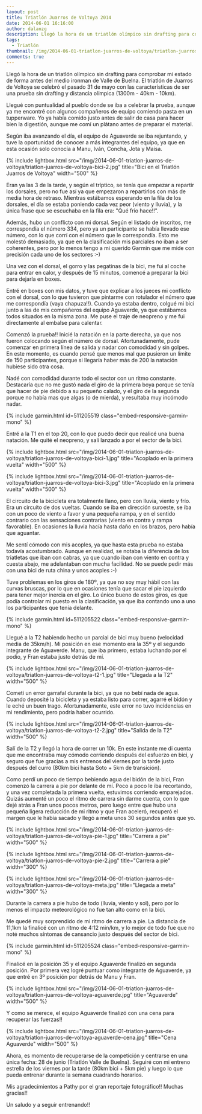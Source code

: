 ```yaml
---
layout: post
title: Triatlón Juarros de Voltoya 2014
date: 2014-06-01 16:16:00
author: dalanzg
description: Llegó la hora de un triatlón olímpico sin drafting para comprobar mi estado de forma antes del medio ironman de Valle de Buelna.
tags:
  - Triatlón
thumbnail: /img/2014-06-01-triatlon-juarros-de-voltoya/triatlon-juarros-de-voltoya-bici-2.jpg
comments: true
---
```


Llegó la hora de un triatlón olímpico sin drafting para comprobar mi estado de forma antes del medio ironman de Valle de Buelna. El triatlón de Juarros de Voltoya se celebró el pasado 31 de mayo con las características de ser una prueba sin drafting y distancia olímpica (1300m - 40km - 10km).

Llegué con puntualidad al pueblo donde se iba a celebrar la prueba, aunque ya me encontré con algunos compañeros de equipo comiendo pasta en un tupperware. Yo ya había comido justo antes de salir de casa para hacer bien la digestión, aunque me comí un plátano antes de preparar el material.

Según iba avanzando el día, el equipo de Aguaverde se iba rejuntando, y tuve la oportunidad de conocer a más integrantes del equipo, ya que en esta ocasión solo conocía a Manu, Iván, Concha, Jota y Maisa.

{% include lightbox.html src="/img/2014-06-01-triatlon-juarros-de-voltoya/triatlon-juarros-de-voltoya-bici-2.jpg" title="Bici en el Triatlón Juarros de Voltoya" width="500" %}

Eran ya las 3 de la tarde, y según el tríptico, se tenía que empezar a repartir los dorsales, pero no fue así ya que empezaron a repartirlos con más de media hora de retraso. Mientras estábamos esperando en la fila de los dorsales, el día se estaba poniendo cada vez peor (viento y lluvia), y la única frase que se escuchaba en la fila era: "Qué frío hace!!".

Además, hubo un conflicto con mi dorsal. Según el listado de inscritos, me correspondía el número 334, pero ya un participante se había llevado ese número, con lo que corrí con el número que le correspondía. Esto me molestó demasiado, ya que en la clasificación mis parciales no iban a ser coherentes, pero por lo menos tengo a mi querido Garmin que me mide con precisión cada uno de los sectores :-)

Una vez con el dorsal, el gorro y las pegatinas de la bici, me fui al coche para entrar en calor, y después de 15 minutos, comencé a preparar la bici para dejarla en boxes.

Entré en boxes con mis datos, y tuve que explicar a los jueces mi conflicto con el dorsal, con lo que tuvieron que pintarme con rotulador el número que me correspondía (vaya chapuza!!). Cuando ya estaba dentro, colgué mi bici junto a las de mis compañeros del equipo Aguaverde, ya que estábamos todos situados en la misma zona. Me puse el traje de neopreno y me fui directamente al embalse para calentar.

Comenzó la prueba!! Inicié la natación en la parte derecha, ya que nos fueron colocando según el número de dorsal. Afortunadamente, pude comenzar en primera línea de salida y nadar con comodidad y sin golpes. En este momento, es cuando pensé que menos mal que pusieron un límite de 150 participantes, porque si llegaría haber más de 200 la natación hubiese sido otra cosa.

Nadé con comodidad durante todo el sector con un ritmo constante. Destacaría que no me gustó nada el giro de la primera boya porque se tenía que hacer de pie debido a su pequeño calado, y el giro de la segunda porque no había mas que algas (o de mierda), y resultaba muy incómodo nadar.

{% include garmin.html id=511205519 class="embed-responsive-garmin-mono" %}

Entré a la T1 en el top 20, con lo que puedo decir que realicé una buena natación. Me quité el neopreno, y salí lanzado a por el sector de la bici.

{% include lightbox.html src="/img/2014-06-01-triatlon-juarros-de-voltoya/triatlon-juarros-de-voltoya-bici-1.jpg" title="Acoplado en la primera vuelta" width="500" %}

{% include lightbox.html src="/img/2014-06-01-triatlon-juarros-de-voltoya/triatlon-juarros-de-voltoya-bici-3.jpg" title="Acoplado en la primera vuelta" width="500" %}

El circuito de la bicicleta era totalmente llano, pero con lluvia, viento y frío. Era un circuito de dos vueltas. Cuando se iba en dirección suroeste, se iba con un poco de viento a favor y una pequeña rampa, y en el sentido contrario con las sensaciones contrarias (viento en contra y rampa favorable). En ocasiones la lluvia hacía hasta daño en los brazos, pero había que aguantar.

Me sentí cómodo con mis acoples, ya que hasta esta prueba no estaba todavía acostumbrado. Aunque en realidad, se notaba la diferencia de los triatletas que iban con cabras, ya que cuando iban con viento en contra y cuesta abajo, me adelantaban con mucha facilidad. No se puede pedir más con una bici de ruta china y unos acoples :-)

Tuve problemas en los giros de 180º, ya que no soy muy hábil con las curvas bruscas, por lo que en ocasiones tenía que sacar el pie izquierdo para tener mejor inercia en el giro. Lo único bueno de estos giros, es que podía controlar mi puesto en la clasificación, ya que iba contando uno a uno los participantes que tenía delante.

{% include garmin.html id=511205522 class="embed-responsive-garmin-mono" %}

Llegué a la T2 habiendo hecho un parcial de bici muy bueno (velocidad media de 35km/h). Mi posición en ese momento era la 35º y el segundo integrante de Aguaverde. Manu, que iba primero, estaba luchando por el podio, y Fran estaba justo detrás de mí.

{% include lightbox.html src="/img/2014-06-01-triatlon-juarros-de-voltoya/triatlon-juarros-de-voltoya-t2-1.jpg" title="Llegada a la T2" width="500" %}

Cometí un error garrafal durante la bici, ya que no bebí nada de agua. Cuando deposité la bicicleta y ya estaba listo para correr, agarré el bidón y le eché un buen trago. Afortunadamente, este error no tuvo incidencias en mi rendimiento, pero podría haber ocurrido.

{% include lightbox.html src="/img/2014-06-01-triatlon-juarros-de-voltoya/triatlon-juarros-de-voltoya-t2-2.jpg" title="Salida de la T2" width="500" %}

Salí de la T2 y llegó la hora de correr un 10k. En este instante me di cuenta que me encontraba muy cómodo corriendo después del esfuerzo en bici, y seguro que fue gracias a mis entrenos del viernes por la tarde justo después del curro (80km bici hasta Soto + 5km de transición).

Como perdí un poco de tiempo bebiendo agua del bidón de la bici, Fran comenzó la carrera a pie por delante de mí. Poco a poco le iba recortando, y una vez completada la primera vuelta, estuvimos corriendo emparejados. Quizás aumenté un poco el ritmo de carrera sin darme cuenta, con lo que dejé atrás a Fran unos pocos metros, pero luego entre que hubo una pequeña ligera reducción de mi ritmo y que Fran aceleró, recuperó el margen que le había sacado y llegó a meta unos 30 segundos antes que yo.

{% include lightbox.html src="/img/2014-06-01-triatlon-juarros-de-voltoya/triatlon-juarros-de-voltoya-pie-1.jpg" title="Carrera a pie" width="500" %}

{% include lightbox.html src="/img/2014-06-01-triatlon-juarros-de-voltoya/triatlon-juarros-de-voltoya-pie-2.jpg" title="Carrera a pie" width="300" %}

{% include lightbox.html src="/img/2014-06-01-triatlon-juarros-de-voltoya/triatlon-juarros-de-voltoya-meta.jpg" title="Llegada a meta" width="300" %}

Durante la carrera a pie hubo de todo (lluvia, viento y sol), pero por lo menos el impacto meteorológico no fue tan alto como en la bici.

Me quedé muy sorprendido de mi ritmo de carrera a pie. La distancia de 11,1km la finalicé con un ritmo de 4:12 min/km, y lo mejor de todo fue que no noté muchos síntomas de cansancio justo después del sector de bici.

{% include garmin.html id=511205524 class="embed-responsive-garmin-mono" %}

Finalicé en la posición 35 y el equipo Aguaverde finalizó en segunda posición. Por primera vez logré puntuar como integrante de Aguaverde, ya que entré en 3º posición por detrás de Manu y Fran.

{% include lightbox.html src="/img/2014-06-01-triatlon-juarros-de-voltoya/triatlon-juarros-de-voltoya-aguaverde.jpg" title="Aguaverde" width="500" %}

Y como se merece, el equipo Aguaverde finalizó con una cena para recuperar las fuerzas!!

{% include lightbox.html src="/img/2014-06-01-triatlon-juarros-de-voltoya/triatlon-juarros-de-voltoya-aguaverde-cena.jpg" title="Cena Aguaverde" width="500" %}

Ahora, es momento de recuperarse de la competición y centrarse en una única fecha: 28 de junio (Triatlón Valle de Buelna). Seguiré con mi entreno estrella de los viernes por la tarde (80km bici + 5km pie) y luego lo que pueda entrenar durante la semana cuadrando horarios.

Mis agradecimientos a Pathy por el gran reportaje fotográfico!! Muchas gracias!!

Un saludo y a seguir entrenando!!
